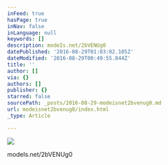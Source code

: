 ```yaml
---
inFeed: true
hasPage: true
inNav: false
inLanguage: null
keywords: []
description: modeIs.net/2bVENUg0
datePublished: '2016-08-29T01:03:02.105Z'
dateModified: '2016-08-29T00:49:55.844Z'
title: ''
author: []
via: {}
authors: []
publisher: {}
starred: false
sourcePath: _posts/2016-08-29-modeisnet2bvenug0.md
url: modeisnet2bvenug0/index.html
_type: Article

---
```

![](https://the-grid-user-content.s3-us-west-2.amazonaws.com/6dcc6d2a-d08b-4bab-b8bb-253ccae34a33.jpg)

modeIs.net/2bVENUg0